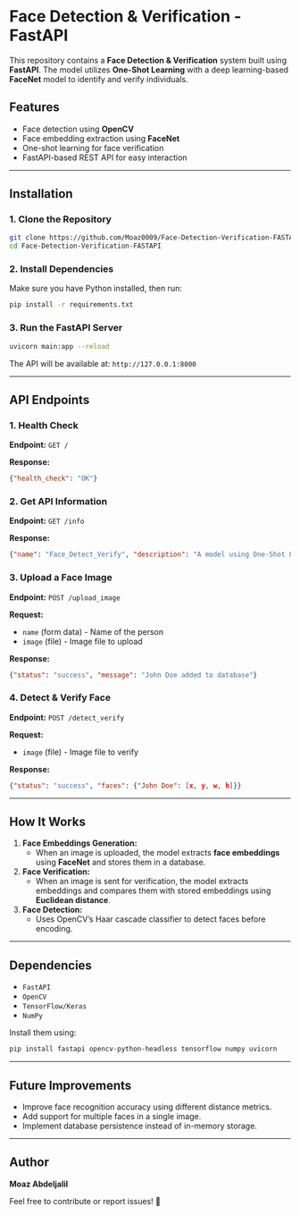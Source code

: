 # Face Detection & Verification - FastAPI

This repository contains a **Face Detection & Verification** system built using **FastAPI**. The model utilizes **One-Shot Learning** with a deep learning-based **FaceNet** model to identify and verify individuals.

## Features
- Face detection using **OpenCV**
- Face embedding extraction using **FaceNet**
- One-shot learning for face verification
- FastAPI-based REST API for easy interaction

---

## Installation

### **1. Clone the Repository**
```sh
git clone https://github.com/Moaz0009/Face-Detection-Verification-FASTAPI.git
cd Face-Detection-Verification-FASTAPI
```

### **2. Install Dependencies**
Make sure you have Python installed, then run:
```sh
pip install -r requirements.txt
```

### **3. Run the FastAPI Server**
```sh
uvicorn main:app --reload
```

The API will be available at: `http://127.0.0.1:8000`

---

## API Endpoints

### **1. Health Check**
**Endpoint:** `GET /`

**Response:**
```json
{"health_check": "OK"}
```

### **2. Get API Information**
**Endpoint:** `GET /info`

**Response:**
```json
{"name": "Face_Detect_Verify", "description": "A model using One-Shot Learning to Identify and Verify Individuals"}
```

### **3. Upload a Face Image**
**Endpoint:** `POST /upload_image`

**Request:**
- `name` (form data) - Name of the person
- `image` (file) - Image file to upload

**Response:**
```json
{"status": "success", "message": "John Doe added to database"}
```

### **4. Detect & Verify Face**
**Endpoint:** `POST /detect_verify`

**Request:**
- `image` (file) - Image file to verify

**Response:**
```json
{"status": "success", "faces": {"John Doe": [x, y, w, h]}}
```

---

## How It Works
1. **Face Embeddings Generation:**
   - When an image is uploaded, the model extracts **face embeddings** using **FaceNet** and stores them in a database.
2. **Face Verification:**
   - When an image is sent for verification, the model extracts embeddings and compares them with stored embeddings using **Euclidean distance**.
3. **Face Detection:**
   - Uses OpenCV’s Haar cascade classifier to detect faces before encoding.

---

## Dependencies
- `FastAPI`
- `OpenCV`
- `TensorFlow/Keras`
- `NumPy`

Install them using:
```sh
pip install fastapi opencv-python-headless tensorflow numpy uvicorn
```

---

## Future Improvements
- Improve face recognition accuracy using different distance metrics.
- Add support for multiple faces in a single image.
- Implement database persistence instead of in-memory storage.

---

## Author
**Moaz Abdeljalil**

Feel free to contribute or report issues! 🚀


